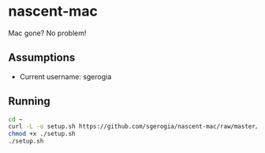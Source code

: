 # nascent-mac

Mac gone? No problem!

## Assumptions

* Current username: sgerogia

## Running

```bash
cd ~
curl -L -o setup.sh https://github.com/sgerogia/nascent-mac/raw/master/setup.sh
chmod +x ./setup.sh
./setup.sh
```